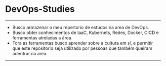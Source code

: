 # DevOps-Studies
---
- Busco armazenar o meu repertorio de estudos na area de DevOps.
- Busco obter conhecimentos de IaaC, Kubernets, Redes, Docker, CICD e ferramentas atreladas a área.
- Fora as ferramentas busco aprender sobre a cultura em sí, e permitir que este repositorio seja utilizado por pessoas que também queiram adentrar na area. 
---
